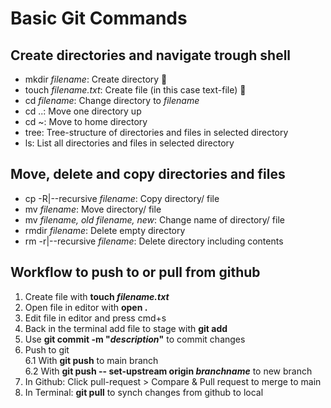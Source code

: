 # Basic Git Commands
## Create directories and navigate trough shell
- mkdir _filename_: Create directory 📁
- touch _filename.txt_: Create file (in this case text-file) 📄
- cd _filename_: Change directory to _filename_ 
- cd ..: Move one directory up 
- cd ~: Move to home directory
- tree: Tree-structure of directories and files in selected directory
- ls: List all directories and files in selected directory

## Move, delete and copy directories and files
- cp -R|--recursive _filename_: Copy directory/ file
- mv _filename_: Move directory/ file
- mv _filename, old_ _filename, new_: Change name of directory/ file
- rmdir _filename_: Delete empty directory
- rm -r|--recursive _filename_: Delete directory including contents

## Workflow to push to or pull from github
1. Create file with **touch _filename.txt_**
2. Open file in editor with **open .**
3. Edit file in editor and press cmd+s
4. Back in the terminal add file to stage with **git add**
5. Use **git commit -m "_description_"** to commit changes 
6. Push to git  
6.1 With **git push** to main branch  
6.2 With **git push -- set-upstream origin _branchname_** to new branch 
7. In Github: Click pull-request > Compare & Pull request to merge to main
8. In Terminal: **git pull** to synch changes from github to local 